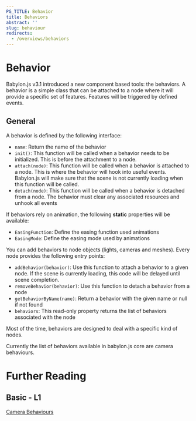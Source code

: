 ```yaml
---
PG_TITLE: Behavior
title: Behaviors
abstract: ''
slug: behaviour
redirects:
  - /overviews/behaviors
---
```



# Behavior

Babylon.js v3.1 introduced a new component based tools: the behaviors.
A behavior is a simple class that can be attached to a node where it will provide a specific set of features. Features will be triggered by defined events. 

## General

A behavior is defined by the following interface:
* `name`: Return the name of the behavior
* `init()`: This function will be called when a behavior needs to be initialized. This is before the attachment to a node.
* `attach(node)`: This function will be called when a behavior is attached to a node. This is where the behavior will hook into useful events. Babylon.js will make sure that the scene is not currently loading when this function will be called.
* `detach(node)`: This function will be called when a behavior is detached from a node. The behavior must clear any associated resources and unhook all events

If behaviors rely on animation, the following **static** properties will be available:
* `EasingFunction`: Define the easing function used animations
* `EasingMode`: Define the easing mode used by animations

You can add behaviors to node objects (lights, cameras and meshes). Every node provides the following entry points:
* `addBehavior(behavior)`: Use this function to attach a behavior to a given node. If the scene is currently loading, this code will be delayed until scene completion.
* `removeBehavior(behavior)`: Use this function to detach a behavior from a node
* `getBehaviorByName(name)`: Return a behavior with the given name or null if not found
* `behaviors`: This read-only property returns the list of behaviors associated with the node

Most of the time, behaviors are designed to deal with a specific kind of nodes. 

Currently the list of behaviors available in babylon.js core are camera behaviours.

# Further Reading

## Basic - L1

[Camera Behaviours](/How_To/Camera_Behaviors)

